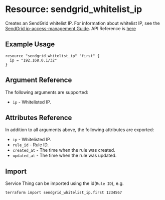 # Resource: sendgrid_whitelist_ip

Creates an SendGrid whitelist IP.
For information about whitelist IP, see the [SendGrid ip-access-management Guide](https://sendgrid.com/docs/ui/account-and-settings/ip-access-management/).
API Reference is [here](https://sendgrid.com/docs/API_Reference/Web_API_v3/ip_access_management.html)

## Example Usage

```hcl
resource "sendgrid_whitelist_ip" "first" {
  ip = "192.168.0.1/32"
}
```

## Argument Reference

The following arguments are supported:

- `ip` - Whitelisted IP.

## Attributes Reference

In addition to all arguments above, the following attributes are exported:

- `ip` - Whitelisted IP.
- `rule_id` - Rule ID.
- `created_at` - The time when the rule was created.
- `updated_at` - The time when the rule was updated.

## Import

Service Thing can be imported using the id(`Rule ID`), e.g.

```shell
terraform import sendgrid_whitelist_ip.first 1234567
```

